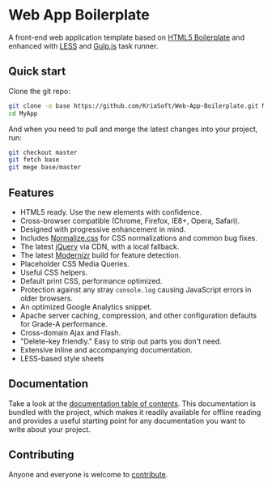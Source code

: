 # Web App Boilerplate

A front-end web application template based on [HTML5 Boilerplate](http://html5boilerplate.com) and enhanced with [LESS](http://www.lesscss.org/) and [Gulp.js](http://gulpjs.com/) task runner.


## Quick start

Clone the git repo:

```bash
git clone -o base https://github.com/KriaSoft/Web-App-Boilerplate.git MyApp
cd MyApp
```

And when you need to pull and merge the latest changes into your project, run:

```bash
git checkout master
git fetch base
git mege base/master
```


## Features

* HTML5 ready. Use the new elements with confidence.
* Cross-browser compatible (Chrome, Firefox, IE8+, Opera, Safari).
* Designed with progressive enhancement in mind.
* Includes [Normalize.css](http://necolas.github.com/normalize.css/) for CSS
  normalizations and common bug fixes.
* The latest [jQuery](http://jquery.com/) via CDN, with a local fallback.
* The latest [Modernizr](http://modernizr.com/) build for feature detection.
* Placeholder CSS Media Queries.
* Useful CSS helpers.
* Default print CSS, performance optimized.
* Protection against any stray `console.log` causing JavaScript errors in
  older browsers.
* An optimized Google Analytics snippet.
* Apache server caching, compression, and other configuration defaults for
  Grade-A performance.
* Cross-domain Ajax and Flash.
* "Delete-key friendly." Easy to strip out parts you don't need.
* Extensive inline and accompanying documentation.
* LESS-based style sheets


## Documentation

Take a look at the [documentation table of contents](doc/TOC.md). This
documentation is bundled with the project, which makes it readily available for
offline reading and provides a useful starting point for any documentation you
want to write about your project.


## Contributing

Anyone and everyone is welcome to [contribute](CONTRIBUTING.md).
